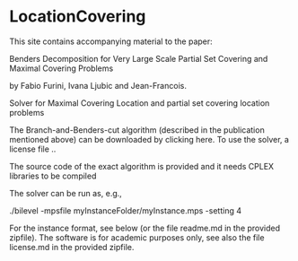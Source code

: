 # LocationCovering
This site contains accompanying material to the paper:

Benders Decomposition for Very Large Scale Partial Set Covering and Maximal Covering Problems

by Fabio Furini, Ivana Ljubic and Jean-Francois.

Solver for Maximal Covering Location and  partial set covering location problems

The Branch-and-Benders-cut algorithm (described in the publication mentioned above) can be downloaded by clicking here. To use the solver, a license file ..

The source code of the exact algorithm is provided and it needs CPLEX libraries to be compiled

The solver can be run as, e.g.,

./bilevel -mpsfile myInstanceFolder/myInstance.mps -setting 4

For the instance format, see below (or the file readme.md in the provided zipfile). The software is for academic purposes only, see also the file license.md in the provided zipfile.

